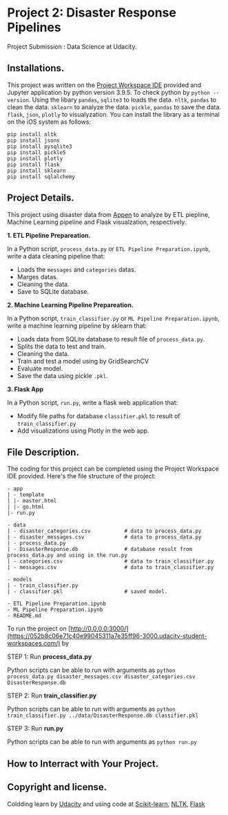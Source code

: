 # Project 2: Disaster Response Pipelines
Project Submission : Data Science at Udacity.

## Installations.

This project was written on the [Project Workspace IDE](https://classroom.udacity.com/) provided and Jupyter application by python version 3.9.5. To check python by `python --version`. 
Using the libary `pandas`, `sqlite3` to loads the data. `nltk`, `pandas` to clean the data. `sklearn` to analyze the data. `pickle`, `pandas` to save the data.
`flask`, `json`, `plotly` to visualyzation. You can install the library as a terminal on the iOS system as follows:
```
pip install nltk
pip install jsons
pip install pysqlite3
pip install pickle5
pip install plotly
pip install flask
pip install sklearn
pip install sqlalchemy
```

## Project Details.
This project using disaster data from [Appen](https://appen.com/) to analyze by ETL piepline, Machine Learning pipeline and Flask visualzation, respectively.

__1. ETL Pipeline Prepareation.__ 

In a Python script, `process_data.py` or `ETL Pipeline Preparation.ipynb`, write a data cleaning pipeline that: 
* Loads the `messages` and `categories` datas.
* Marges datas.
* Cleaning the data.
* Save to SQLite database.

__2. Machine Learning Pipeline Prepareation.__

In a Python script, `train_classifier.py` or `ML Pipeline Preparation.ipynb`, write a machine learning pipeline by sklearn that:
* Loads data from SQLite database to result file of `process_data.py`.
* Splits the data to test and train.
* Cleaning the data.
* Train and test a model using by GridSearchCV
* Evaluate model.
* Save the data using pickle `.pkl`.


__3. Flask App__

In a Python script, `run.py`, write a flask web application that:
* Modify file paths for database `classifier.pkl` to result of `train_classifier.py`
* Add visualizations using Plotly in the web app.



## File Description.
The coding for this project can be completed using the Project Workspace IDE provided. Here's the file structure of the project:
```
- app
| - template
| |- master.html
| |- go.html
|- run.py

- data
| - disaster_categories.csv           # data to process_data.py
| - disaster_messages.csv             # data to process_data.py
| - process_data.py
| - DisasterResponse.db               # database result from process_data.py and using in the run.py
| - categories.csv                    # data to train_classifier.py
| - messages.csv                      # data to train_classifier.py

- models
| - train_classifier.py
| - classifier.pkl                    # saved model.

- ETL Pipeline Preparation.ipynb
- ML Pipeline Preparation.ipynb
- README.md
```

To run the project on [http://0.0.0.0:3000/](https://052b8c06e71c40e99045311a7e35ff96-3000.udacity-student-workspaces.com/) by
 
STEP 1: Run __process_data.py__

Python scripts can be able to run with arguments as `python process_data.py disaster_messages.csv disaster_categories.csv DisasterResponse.db`

STEP 2: Run __train_classifier.py__ 

Python scripts can be able to run with arguments as `python train_classifier.py ../data/DisasterResponse.db classifier.pkl`

STEP 3: Run __run.py__ 

Python scripts can be able to run with arguments as `python run.py`



## How to Interract with Your Project.



## Copyright and license.
Coldding learn by [Udacity](https://www.udacity.com/course/data-scientist-nanodegree--nd025)
and using code at [Scikit-learn](https://scikit-learn.org/stable/), 
[NLTK](https://www.nltk.org/), 
[Flask](https://flask.palletsprojects.com/en/2.0.x/)




